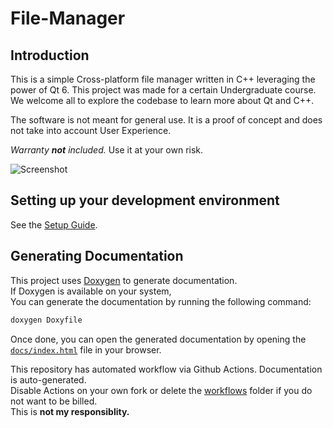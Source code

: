 # File-Manager

## Introduction

This is a simple Cross-platform file manager written in C++ leveraging the power of Qt 6. This project was made for a certain Undergraduate course.  
We welcome all to explore the codebase to learn more about Qt and C++.

The software is not meant for general use. It is a proof of concept and does not take into account User Experience.

*Warranty **not** included.* Use it at your own risk.

![Screenshot](https://user-images.githubusercontent.com/90329875/223802253-d5cec233-98b5-4a3c-9b9e-64f9612c436e.png)

## Setting up your development environment

See the [Setup Guide](Setup_Guide.md).

## Generating Documentation

This project uses [Doxygen](https://www.doxygen.nl/index.html) to generate documentation.  
If Doxygen is available on your system,  
You can generate the documentation by running the following command:

```bash
doxygen Doxyfile
```

Once done, you can open the generated documentation by opening the [`docs/index.html`](docs/index.html) file in your browser.

This repository has automated workflow via Github Actions. Documentation is auto-generated.  
Disable Actions on your own fork or delete the [workflows](./.github/workflows) folder if you do not want to be billed.  
This is **not my responsiblity.**
